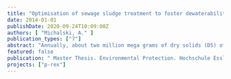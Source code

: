 ```yaml
---
title: "Optimisation of sewage sludge treatment to foster dewaterability and nutrient recovery"
date: 2014-01-01
publishDate: 2020-09-24T10:09:00Z
authors: [ "Michalski, A." ]
publication_types: ["7"]
abstract: "Annually, about two million mega grams of dry solids (DS) of sewage sludge accumulate in wastewater treatment in Germany. According to the Statistical Federal Office (Destatis, 2013), 1,846,441 mega grams DS of sewage sludge were utilized in 2012. Besides incineration, the exploitation of sewage sludge in agriculture as fertilizer plays a significant role. In 2012, about 600,000 (544,065) mega grams of dry sewage sludge were applied on agriculturally or horticulturally used soils, which corresponds to 30.0 % of total amount (Bundesamt, 2011, AbfKlärV, 1992). Before disposing, the sewage sludge must be dewatered which is usually executed using synthetic flocculation aids like polyacrylamide (PAM) and its derivatives (Tuan et al., 2012). According to the fertilizer ordinance, as of 01/01/2017 20 % of all compounds as well as the end product of the used synthetic flocculation aids must be degraded two years after agricultural application (DüMV, 2012). Despite this regulation, an accumulation of polyacrylamide in the soil can be expected, since it is allowed to apply 5 mega grams DS of sewage sludge per hectare in 5 years (AbfKlärV, 1992). Seybold (1994) suggests that PAM is mostly resistant to microbial decomposition and mainly physically degraded. Not the PAM but its monomer (acrylamide) is known for its neurotoxicity (LoPachin and Gavin, 2012). Even if it does not permanently accumulate in soil, a potential toxicity exists. Therefore it is desirable to substitute the synthetic polyelectrolyte by a natural based and easily bio-degradable alternative flocculation aid. Several studies investigating the flocculation properties of cationic starch have been carried out (Rath and Singh, 1997, Khalil and Aly, 2001, Haack et al., 2002, Schwarz et al., 2006, Hebeish et al., 2010, Wang et al., 2013) but not in combination as nutrient incorporating fertilizer. The scarcity of phosphate rock sources has been an important issue in the last decades (Pinnekamp et al., 2007, Kabbe, 2013) as phosphate is a key nutrient for life on earth. As Kabbe (2013) states: “It is the key element in our genome, cellular membranes, skeleton and molecule adenosine triphosphate (ATP), the organism’s main energy storage.” Phosphorus is a non-substitutable nutrient in agriculture. An application of phosphorus fertilizer manufactured from non-renewable phosphate rock due to high crop yields is inevitable (Syers et al., 2011). Approximately 80 % of mined phosphorus are used for the fertilizer industry worldwide, in Germany even 85 % (Pinnekamp et al., 2007). Cordell et al. (2009) points out that the current global resources will be depleted in 50 to 100 years. For that reason, fostering of phosphorus recovery has become a current topic in the last years. So the European project P-REX – Sustainable Sewage Sludge Management fostering Phosphorus Recovery and Energy Efficiency was coined in September 2012. 16 European partners managed by project leader Dr Christian Kabbe from Berlin Centre of Competence for Water gGmbH work on 6 different working areas trying to close the phosphorus loop (shown in Fig. 1). Besides phosphorus recovery technologies from sludge processes or incineration ash out of sewage sludge, direct application on arable land is one branch of the phosphorus cycle. Within the working area 3 (WA3), the demonstration of applicability of green polymers for sludge dewatering step is one working package (P-REX, 2013). Within P-REX, this research attempts to combine phosphorus recovery and substitution of synthetic flocculation aids using natural based (green) polymers within sewage sludge treatment. The flocculation properties of a starch based cationic green polymer will be examined by measuring selected dewaterability indicators. Diverse sludge types from 3 different German wastewater treatment plants will be analysed after applying polyacrylamide/starch blends with defined ratios. As to phosphorus recovery, the phosphate contents of treated sludge water will be measured and a possible nutrient incorporation will be surveyed."
featured: false
publication: " Master Thesis. Environmental Protection. Hochschule Esslingen"
projects: ["p-rex"]
---
```


